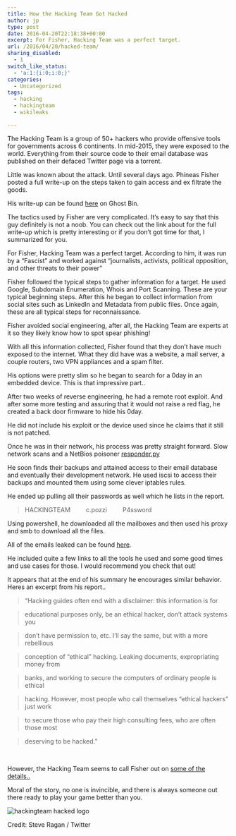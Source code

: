 ```yaml
---
title: How the Hacking Team Got Hacked
author: jp
type: post
date: 2016-04-20T22:18:38+00:00
excerpt: For Fisher, Hacking Team was a perfect target.
url: /2016/04/20/hacked-team/
sharing_disabled:
  - 1
switch_like_status:
  - 'a:1:{i:0;i:0;}'
categories:
  - Uncategorized
tags:
  - hacking
  - hackingteam
  - wikileaks

---
```

The Hacking Team is a group of 50+ hackers who provide offensive tools for governments across 6 continents. In mid-2015, they were exposed to the world. Everything from their source code to their email database was published on their defaced Twitter page via a torrent.

Little was known about the attack. Until several days ago. Phineas Fisher posted a full write-up on the steps taken to gain access and ex filtrate the goods.

His write-up can be found <a href="https://ghostbin.com/paste/6kho7" target="_blank">here</a> on Ghost Bin.

The tactics used by Fisher are very complicated. It&#8217;s easy to say that this guy definitely is not a noob. You can check out the link about for the full write-up which is pretty interesting or if you don&#8217;t got time for that, I summarized for you.

For Fisher, Hacking Team was a perfect target. According to him, it was run by a &#8220;Fascist&#8221; and worked against &#8220;journalists, activists, political opposition, and other threats to their power&#8221;

Fisher followed the typical steps to gather information for a target. He used Google, Subdomain Enumeration, Whois and Port Scanning. These are your typical beginning steps. After this he began to collect information from social sites such as LinkedIn and Metadata from public files. Once again, these are all typical steps for reconnaissance.

Fisher avoided social engineering, after all, the Hacking Team are experts at it so they likely know how to spot spear phishing!

With all this information collected, Fisher found that they don&#8217;t have much exposed to the internet. What they did have was a website, a mail server, a couple routers, two VPN appliances and a spam filter.

His options were pretty slim so he began to search for a 0day in an embedded device. This is that impressive part..

After two weeks of reverse engineering, he had a remote root exploit. And after some more testing and assuring that it would not raise a red flag, he created a back door firmware to hide his 0day.

He did not include his exploit or the device used since he claims that it still is not patched.

Once he was in their network, his process was pretty straight forward. Slow network scans and a NetBios poisoner <a href="https://github.com/SpiderLabs/Responder" target="_blank">responder.py</a>

He soon finds their backups and attained access to their email database and eventually their development network. He used iscsi to access their backups and mounted them using some clever iptables rules.

He ended up pulling all their passwords as well which he lists in the report.

> HACKINGTEAM         c.pozzi         P4ssword

Using powershell, he downloaded all the mailboxes and then used his proxy and smb to download all the files.

All of the emails leaked can be found <a href="https://wikileaks.org/hackingteam/emails/" target="_blank">here</a>.

He included quite a few links to all the tools he used and some good times and use cases for those. I would recommend you check that out!

It appears that at the end of his summary he encourages similar behavior. Heres an excerpt from his report..

> &#8220;Hacking guides often end with a disclaimer: this information is for
  
> educational purposes only, be an ethical hacker, don&#8217;t attack systems you
  
> don&#8217;t have permission to, etc. I&#8217;ll say the same, but with a more rebellious
  
> conception of &#8220;ethical&#8221; hacking. Leaking documents, expropriating money from
  
> banks, and working to secure the computers of ordinary people is ethical
  
> hacking. However, most people who call themselves &#8220;ethical hackers&#8221; just work
  
> to secure those who pay their high consulting fees, who are often those most
  
> deserving to be hacked.&#8221;

&nbsp;

However, the Hacking Team seems to call Fisher out on <a href="http://www.hackingteam.it/news/2016/04/18/on-our-security-breach.html" target="_blank">some of the details..</a>

Moral of the story, no one is invincible, and there is always someone out there ready to play your game better than you.

<img src="https://i2.wp.com/images.techhive.com/images/article/2015/07/hackingteam_logo-100594944-primary.idge.jpg?w=688" alt="hackingteam hacked logo" data-recalc-dims="1" />

Credit: Steve Ragan / Twitter

&nbsp;

&nbsp;